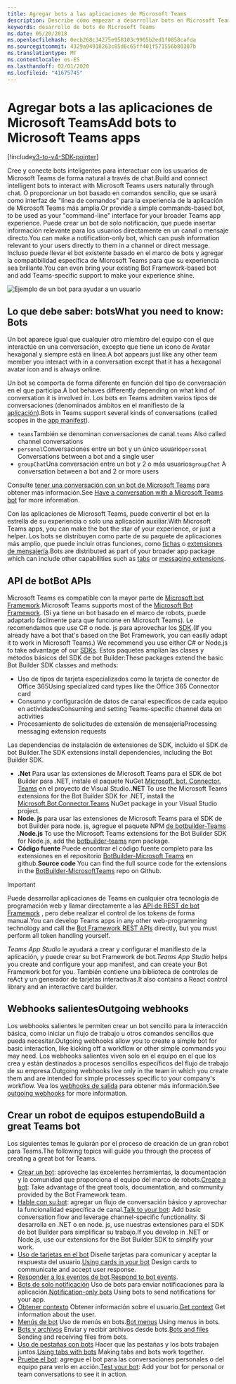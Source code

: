 ```yaml
---
title: Agregar bots a las aplicaciones de Microsoft Teams
description: Describe cómo empezar a desarrollar bots en Microsoft Teams
keywords: desarrollo de bots de Microsoft Teams
ms.date: 05/20/2018
ms.openlocfilehash: 0ecb268c34275e958103c9905b2ed1f0858cafda
ms.sourcegitcommit: 4329a94918263c85d6c65ff401f571556b80307b
ms.translationtype: MT
ms.contentlocale: es-ES
ms.lasthandoff: 02/01/2020
ms.locfileid: "41675745"
---
```

# <a name="add-bots-to-microsoft-teams-apps"></a><span data-ttu-id="7de7d-104">Agregar bots a las aplicaciones de Microsoft Teams</span><span class="sxs-lookup"><span data-stu-id="7de7d-104">Add bots to Microsoft Teams apps</span></span>

[!include[v3-to-v4-SDK-pointer](~/includes/v3-to-v4-pointer-bots.md)]

<span data-ttu-id="7de7d-105">Cree y conecte bots inteligentes para interactuar con los usuarios de Microsoft Teams de forma natural a través de chat.</span><span class="sxs-lookup"><span data-stu-id="7de7d-105">Build and connect intelligent bots to interact with Microsoft Teams users naturally through chat.</span></span> <span data-ttu-id="7de7d-106">O proporcionar un bot basado en comandos sencillo, que se usará como interfaz de "línea de comandos" para la experiencia de la aplicación de Microsoft Teams más amplia.</span><span class="sxs-lookup"><span data-stu-id="7de7d-106">Or provide a simple commands-based bot, to be used as your "command-line" interface for your broader Teams app experience.</span></span> <span data-ttu-id="7de7d-107">Puede crear un bot de solo notificación, que puede insertar información relevante para los usuarios directamente en un canal o mensaje directo.</span><span class="sxs-lookup"><span data-stu-id="7de7d-107">You can make a notification-only bot, which can push information relevant to your users directly to them in a channel or direct message.</span></span> <span data-ttu-id="7de7d-108">Incluso puede llevar el bot existente basado en el marco de bots y agregar la compatibilidad específica de Microsoft Teams para que su experiencia sea brillante.</span><span class="sxs-lookup"><span data-stu-id="7de7d-108">You can even bring your existing Bot Framework-based bot and add Teams-specific support to make your experience shine.</span></span>

![Ejemplo de un bot para ayudar a un usuario](~/assets/images/bot_example.png)

## <a name="what-you-need-to-know-bots"></a><span data-ttu-id="7de7d-110">Lo que debe saber: bots</span><span class="sxs-lookup"><span data-stu-id="7de7d-110">What you need to know: Bots</span></span>

<span data-ttu-id="7de7d-111">Un bot aparece igual que cualquier otro miembro del equipo con el que interactúe en una conversación, excepto que tiene un icono de Avatar hexagonal y siempre está en línea.</span><span class="sxs-lookup"><span data-stu-id="7de7d-111">A bot appears just like any other team member you interact with in a conversation except that it has a hexagonal avatar icon and is always online.</span></span>

<span data-ttu-id="7de7d-112">Un bot se comporta de forma diferente en función del tipo de conversación en el que participa.</span><span class="sxs-lookup"><span data-stu-id="7de7d-112">A bot behaves differently depending on what kind of conversation it is involved in.</span></span> <span data-ttu-id="7de7d-113">Los bots en Teams admiten varios tipos de conversaciones (denominados ámbitos en el manifiesto de la [aplicación](~/resources/schema/manifest-schema.md)).</span><span class="sxs-lookup"><span data-stu-id="7de7d-113">Bots in Teams support several kinds of conversations (called scopes in the [app manifest](~/resources/schema/manifest-schema.md)).</span></span>

* <span data-ttu-id="7de7d-114">`teams`También se denominan conversaciones de canal.</span><span class="sxs-lookup"><span data-stu-id="7de7d-114">`teams` Also called channel conversations</span></span>
* <span data-ttu-id="7de7d-115">`personal`Conversaciones entre un bot y un único usuario</span><span class="sxs-lookup"><span data-stu-id="7de7d-115">`personal` Conversations between a bot and a single user</span></span>
* <span data-ttu-id="7de7d-116">`groupChat`Una conversación entre un bot y 2 o más usuarios</span><span class="sxs-lookup"><span data-stu-id="7de7d-116">`groupChat` A conversation between a bot and 2 or more users</span></span>

<span data-ttu-id="7de7d-117">Consulte [tener una conversación con un bot de Microsoft Teams](~/resources/bot-v3/bot-conversations/bots-conversations.md) para obtener más información.</span><span class="sxs-lookup"><span data-stu-id="7de7d-117">See [Have a conversation with a Microsoft Teams bot](~/resources/bot-v3/bot-conversations/bots-conversations.md) for more information.</span></span>

<span data-ttu-id="7de7d-118">Con las aplicaciones de Microsoft Teams, puede convertir el bot en la estrella de su experiencia o solo una aplicación auxiliar.</span><span class="sxs-lookup"><span data-stu-id="7de7d-118">With Microsoft Teams apps, you can make the bot the star of your experience, or just a helper.</span></span> <span data-ttu-id="7de7d-119">Los bots se distribuyen como parte de su paquete de aplicaciones más amplio, que puede incluir otras funciones, como [fichas](~/tabs/what-are-tabs.md) o [extensiones de mensajería](~/messaging-extensions/what-are-messaging-extensions.md).</span><span class="sxs-lookup"><span data-stu-id="7de7d-119">Bots are distributed as part of your broader app package which can include other capabilities such as [tabs](~/tabs/what-are-tabs.md) or [messaging extensions](~/messaging-extensions/what-are-messaging-extensions.md).</span></span>

## <a name="bot-apis"></a><span data-ttu-id="7de7d-120">API de bot</span><span class="sxs-lookup"><span data-stu-id="7de7d-120">Bot APIs</span></span>

<span data-ttu-id="7de7d-121">Microsoft Teams es compatible con la mayor parte de [Microsoft bot Framework](https://dev.botframework.com/).</span><span class="sxs-lookup"><span data-stu-id="7de7d-121">Microsoft Teams supports most of the [Microsoft Bot Framework](https://dev.botframework.com/).</span></span> <span data-ttu-id="7de7d-122">(Si ya tiene un bot basado en el marco de robots, puede adaptarlo fácilmente para que funcione en Microsoft Teams). Le recomendamos que use C# o node. js para aprovechar los [SDK](/microsoftteams/platform/#pivot=sdk-tools).</span><span class="sxs-lookup"><span data-stu-id="7de7d-122">(If you already have a bot that's based on the Bot Framework, you can easily adapt it to work in Microsoft Teams.) We recommend you use either C# or Node.js to take advantage of our [SDKs](/microsoftteams/platform/#pivot=sdk-tools).</span></span> <span data-ttu-id="7de7d-123">Estos paquetes amplían las clases y métodos básicos del SDK de bot Builder:</span><span class="sxs-lookup"><span data-stu-id="7de7d-123">These packages extend the basic Bot Builder SDK classes and methods:</span></span>

* <span data-ttu-id="7de7d-124">Uso de tipos de tarjeta especializados como la tarjeta de conector de Office 365</span><span class="sxs-lookup"><span data-stu-id="7de7d-124">Using specialized card types like the Office 365 Connector card</span></span>
* <span data-ttu-id="7de7d-125">Consumo y configuración de datos de canal específicos de cada equipo en actividades</span><span class="sxs-lookup"><span data-stu-id="7de7d-125">Consuming and setting Teams-specific channel data on activities</span></span>
* <span data-ttu-id="7de7d-126">Procesamiento de solicitudes de extensión de mensajería</span><span class="sxs-lookup"><span data-stu-id="7de7d-126">Processing messaging extension requests</span></span>

<span data-ttu-id="7de7d-127">Las dependencias de instalación de extensiones de SDK, incluido el SDK de bot Builder.</span><span class="sxs-lookup"><span data-stu-id="7de7d-127">The SDK extensions install dependencies, including the Bot Builder SDK.</span></span>

* <span data-ttu-id="7de7d-128">**.Net** Para usar las extensiones de Microsoft Teams para el SDK de bot Builder para .NET, instale el paquete NuGet [Microsoft. bot. Connector. Teams](https://www.nuget.org/packages/Microsoft.Bot.Connector.Teams) en el proyecto de Visual Studio.</span><span class="sxs-lookup"><span data-stu-id="7de7d-128">**.NET** To use the Microsoft Teams extensions for the Bot Builder SDK for .NET, install the [Microsoft.Bot.Connector.Teams](https://www.nuget.org/packages/Microsoft.Bot.Connector.Teams) NuGet package in your Visual Studio project.</span></span>
* <span data-ttu-id="7de7d-129">**Node. js** para usar las extensiones de Microsoft Teams para el SDK de bot Builder para node. js, agregue el paquete NPM [de botbuilder-Teams](https://www.npmjs.com/package/botbuilder-teams) .</span><span class="sxs-lookup"><span data-stu-id="7de7d-129">**Node.js** To use the Microsoft Teams extensions for the Bot Builder SDK for Node.js, add the [botbuilder-teams](https://www.npmjs.com/package/botbuilder-teams) npm package.</span></span>
* <span data-ttu-id="7de7d-130">**Código fuente** Puede encontrar el código fuente completo para las extensiones en el repositorio [BotBuilder-Microsoft Teams](https://github.com/OfficeDev/BotBuilder-MicrosoftTeams) en github.</span><span class="sxs-lookup"><span data-stu-id="7de7d-130">**Source code** You can find the full source code for the extensions in the [BotBuilder-MicrosoftTeams](https://github.com/OfficeDev/BotBuilder-MicrosoftTeams) repo on Github.</span></span>

> [!IMPORTANT]
> <span data-ttu-id="7de7d-131">Puede desarrollar aplicaciones de Teams en cualquier otra tecnología de programación web y llamar directamente a las [API de REST de bot Framework](/bot-framework/rest-api/bot-framework-rest-overview) , pero debe realizar el control de los tokens de forma manual.</span><span class="sxs-lookup"><span data-stu-id="7de7d-131">You can develop Teams apps in any other web-programming technology and call the [Bot Framework REST APIs](/bot-framework/rest-api/bot-framework-rest-overview) directly, but you must perform all token handling yourself.</span></span>

<span data-ttu-id="7de7d-132">*Teams App Studio* le ayudará a crear y configurar el manifiesto de la aplicación, y puede crear su bot Framework de bot.</span><span class="sxs-lookup"><span data-stu-id="7de7d-132">*Teams App Studio* helps you create and configure your app manifest, and can create your Bot Framework bot for you.</span></span> <span data-ttu-id="7de7d-133">También contiene una biblioteca de controles de reAct y un generador de tarjetas interactivas.</span><span class="sxs-lookup"><span data-stu-id="7de7d-133">It also contains a React control library and an interactive card builder.</span></span>

## <a name="outgoing-webhooks"></a><span data-ttu-id="7de7d-134">Webhooks salientes</span><span class="sxs-lookup"><span data-stu-id="7de7d-134">Outgoing webhooks</span></span>

<span data-ttu-id="7de7d-135">Los webhooks salientes le permiten crear un bot sencillo para la interacción básica, como iniciar un flujo de trabajo u otros comandos sencillos que pueda necesitar.</span><span class="sxs-lookup"><span data-stu-id="7de7d-135">Outgoing webhooks allow you to create a simple bot for basic interaction, like kicking off a workflow or other simple commands you may need.</span></span> <span data-ttu-id="7de7d-136">Los webhooks salientes viven solo en el equipo en el que los crea y están destinados a procesos sencillos específicos del flujo de trabajo de su empresa.</span><span class="sxs-lookup"><span data-stu-id="7de7d-136">Outgoing webhooks live only in the team in which you create them and are intended for simple processes specific to your company's workflow.</span></span> <span data-ttu-id="7de7d-137">Vea los [webhooks de salida](~/webhooks-and-connectors/how-to/add-outgoing-webhook.md) para obtener más información.</span><span class="sxs-lookup"><span data-stu-id="7de7d-137">See [outgoing webhooks](~/webhooks-and-connectors/how-to/add-outgoing-webhook.md) for more information.</span></span>

## <a name="build-a-great-teams-bot"></a><span data-ttu-id="7de7d-138">Crear un robot de equipos estupendo</span><span class="sxs-lookup"><span data-stu-id="7de7d-138">Build a great Teams bot</span></span>

<span data-ttu-id="7de7d-139">Los siguientes temas le guiarán por el proceso de creación de un gran robot para Teams.</span><span class="sxs-lookup"><span data-stu-id="7de7d-139">The following topics will guide you through the process of creating a great bot for Teams.</span></span>

* <span data-ttu-id="7de7d-140">[Crear un bot](~/resources/bot-v3/bots-create.md): aproveche las excelentes herramientas, la documentación y la comunidad que proporciona el equipo del marco de robots.</span><span class="sxs-lookup"><span data-stu-id="7de7d-140">[Create a bot](~/resources/bot-v3/bots-create.md): Take advantage of the great tools, documentation, and community provided by the Bot Framework team.</span></span>
* <span data-ttu-id="7de7d-141">[Hable con su bot](~/resources/bot-v3/bot-conversations/bots-conversations.md): agregar un flujo de conversación básico y aprovechar la funcionalidad específica de canal.</span><span class="sxs-lookup"><span data-stu-id="7de7d-141">[Talk to your bot](~/resources/bot-v3/bot-conversations/bots-conversations.md): Add basic conversation flow and leverage channel-specific functionality.</span></span> <span data-ttu-id="7de7d-142">Si desarrolla en .NET o en node. js, use nuestras extensiones para el SDK de bot Builder para simplificar su trabajo.</span><span class="sxs-lookup"><span data-stu-id="7de7d-142">If you develop in .NET or Node.js, use our extensions for the Bot Builder SDK to simplify your work.</span></span>
* <span data-ttu-id="7de7d-143">[Uso de tarjetas en el bot](~/resources/bot-v3/bots-cards.md) Diseñe tarjetas para comunicar y aceptar la respuesta del usuario.</span><span class="sxs-lookup"><span data-stu-id="7de7d-143">[Using cards in your bot](~/resources/bot-v3/bots-cards.md) Design cards to communicate and accept user response.</span></span>
* <span data-ttu-id="7de7d-144">[Responder a los eventos de bot](~/resources/bot-v3/bots-notifications.md).</span><span class="sxs-lookup"><span data-stu-id="7de7d-144">[Respond to bot events](~/resources/bot-v3/bots-notifications.md).</span></span>
* <span data-ttu-id="7de7d-145">[Bots de solo notificación](~/resources/bot-v3/bots-notification-only.md) Uso de bots para enviar notificaciones para la aplicación.</span><span class="sxs-lookup"><span data-stu-id="7de7d-145">[Notification-only bots](~/resources/bot-v3/bots-notification-only.md) Using bots to send notifications for your app.</span></span>
* <span data-ttu-id="7de7d-146">[Obtener contexto](~/resources/bot-v3/bots-context.md) Obtener información sobre el usuario.</span><span class="sxs-lookup"><span data-stu-id="7de7d-146">[Get context](~/resources/bot-v3/bots-context.md) Get information about the user.</span></span>
* <span data-ttu-id="7de7d-147">[Menús de bot](~/resources/bot-v3/bots-menus.md) Uso de menús en bots.</span><span class="sxs-lookup"><span data-stu-id="7de7d-147">[Bot menus](~/resources/bot-v3/bots-menus.md) Using menus in bots.</span></span>
* <span data-ttu-id="7de7d-148">[Bots y archivos](~/resources/bot-v3/bots-files.md) Enviar y recibir archivos desde bots.</span><span class="sxs-lookup"><span data-stu-id="7de7d-148">[Bots and files](~/resources/bot-v3/bots-files.md) Sending and receiving files from bots.</span></span>
* <span data-ttu-id="7de7d-149">[Uso de pestañas con bots](~/resources/bot-v3/bots-with-tabs.md) Hacer que las pestañas y los bots trabajen juntos.</span><span class="sxs-lookup"><span data-stu-id="7de7d-149">[Using tabs with bots](~/resources/bot-v3/bots-with-tabs.md) Making tabs and bots work together.</span></span>
* <span data-ttu-id="7de7d-150">[Pruebe el bot](~/resources/bot-v3/bots-test.md): agregue el bot para las conversaciones personales o del equipo para verlo en acción.</span><span class="sxs-lookup"><span data-stu-id="7de7d-150">[Test your bot](~/resources/bot-v3/bots-test.md): Add your bot for personal or team conversations to see it in action.</span></span>
